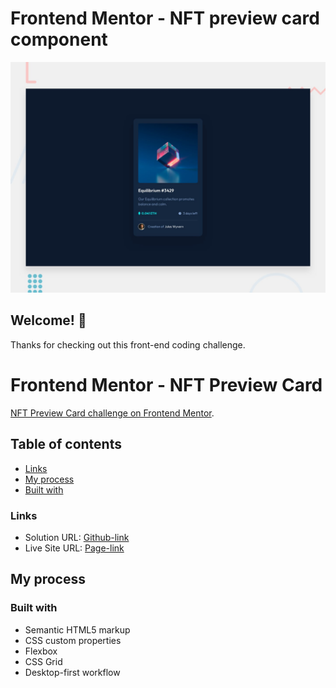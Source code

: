 # Frontend Mentor - NFT preview card component

![Design preview for the NFT preview card component coding challenge](./design/desktop-preview.jpg)

## Welcome! 👋

Thanks for checking out this front-end coding challenge.

# Frontend Mentor - NFT Preview Card

[NFT Preview Card challenge on Frontend Mentor](https://www.frontendmentor.io/challenges/order-summary-component-QlPmajDUj).

## Table of contents

- [Links](#links)
- [My process](#my-process)
- [Built with](#built-with)

### Links

- Solution URL: [Github-link](https://github.com/Mikiyas6/nft-preview-card-component-main)
- Live Site URL: [Page-link](https://mikiyas6.github.io/nft-preview-card-component-main/)

## My process

### Built with

- Semantic HTML5 markup
- CSS custom properties
- Flexbox
- CSS Grid
- Desktop-first workflow
